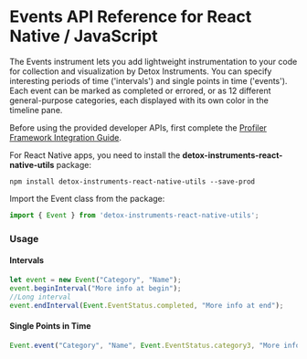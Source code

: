 # Events API Reference for React Native / JavaScript

The Events instrument lets you add lightweight instrumentation to your code for collection and visualization by Detox Instruments. You can specify interesting periods of time ('intervals') and single points in time ('events'). Each event can be marked as completed or errored, or as 12 different general-purpose categories, each displayed with its own color in the timeline pane.

Before using the provided developer APIs, first complete the [Profiler Framework Integration Guide](XcodeIntegrationGuide.md).

For React Native apps, you need to install the **detox-instruments-react-native-utils** package:

```shell
npm install detox-instruments-react-native-utils --save-prod
```

Import the Event class from the package:

```javascript
import { Event } from 'detox-instruments-react-native-utils';
```

### Usage

#### Intervals

```javascript
let event = new Event("Category", "Name");
event.beginInterval("More info at begin");
//Long interval
event.endInterval(Event.EventStatus.completed, "More info at end");
```

#### Single Points in Time

```javascript
Event.event("Category", "Name", Event.EventStatus.category3, "More info for single point in time");
```

